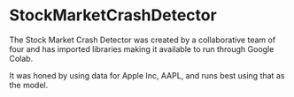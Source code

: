 # StockMarketCrashDetector

The Stock Market Crash Detector was created by a collaborative team of four and has imported libraries making it available to run through Google Colab.

It was honed by using data for Apple Inc, AAPL, and runs best using that as the model.
